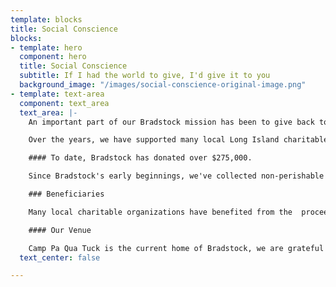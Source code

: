 ```yaml
---
template: blocks
title: Social Conscience
blocks:
- template: hero
  component: hero
  title: Social Conscience
  subtitle: If I had the world to give, I'd give it to you
  background_image: "/images/social-conscience-original-image.png"
- template: text-area
  component: text_area
  text_area: |-
    An important part of our Bradstock mission has been to give back to our community.  Friends of Bradstock, Inc. is a 501c3 not for profit organization.

    Over the years, we have supported many local Long Island charitable organizations that work to preserve our beautiful island and help our neighbors in need.

    #### To date, Bradstock has donated over $275,000.

    Since Bradstock's early beginnings, we've collected non-perishable food for Island Harvest from our generous Bradstock family.  Over the years, truck loads have been donated to Island Harvest, as well as, cash donations.

    ### Beneficiaries

    Many local charitable organizations have benefited from the  proceeds from our event. Beneficiaries include the Long Island Maritime Museum, Friends of Connetquot River State Park, the Sayville Kiwanis Club, G.R.O.W., WUSB, They Often Cry Out, the Unbroken Chain Foundation, the Sayville Village Improvement Society, the Bayport and West Sayville Civic Associations, Peconic Bay Keeper, and  the U.S. Coast Guard Chief Petty Officers Association.

    #### Our Venue

    Camp Pa Qua Tuck is the current home of Bradstock, we are grateful to the Moriches Rotary Club for the use of their beautiful camp for our annual event.  Since 2011, our first year at the camp, the bulk of our annual donation is made to Camp Pa Qua Tuck, to date Bradstock and our loyal supporters have donated over $100,000 to Camp Pa Qua Tuck.
  text_center: false

---
```

